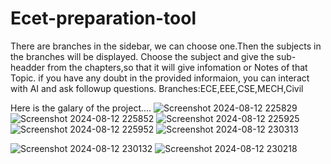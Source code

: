 # Ecet-preparation-tool
There are branches in the sidebar, we can choose one.Then the subjects in the branches will be displayed.
Choose the subject and give the sub-headder from the chapters,so that it will give infomation or Notes of that Topic.
if you have any doubt in the provided informaion, you can interact with AI and ask followup questions.
Branches:ECE,EEE,CSE,MECH,Civil

Here is the galary of the project....
![Screenshot 2024-08-12 225829](https://github.com/user-attachments/assets/7127ab06-087f-4ed5-9709-c3b59daa3ee5)
![Screenshot 2024-08-12 225852](https://github.com/user-attachments/assets/e7f78a53-ef19-4d87-9946-f51560b6f3c0)
![Screenshot 2024-08-12 225925](https://github.com/user-attachments/assets/d9ee3e90-64c0-4596-89b2-9416fd966a72)
![Screenshot 2024-08-12 225952](https://github.com/user-attachments/assets/93a01432-3d01-47b0-b787-55da3885b22d)
![Screenshot 2024-08-12 230313](https://github.com/user-attachments/assets/ad3b1c61-c9b0-4d66-b2ea-5a5076d24547)

![Screenshot 2024-08-12 230132](https://github.com/user-attachments/assets/2e9bae26-be41-4de3-982a-2867c021fcf3)
![Screenshot 2024-08-12 230218](https://github.com/user-attachments/assets/cdc49860-c636-4e6d-b480-fec57e407a3e)

